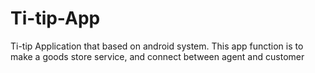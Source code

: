 # Ti-tip-App
Ti-tip Application that based on android system. This app function is to make a goods store service, and connect between agent and customer
